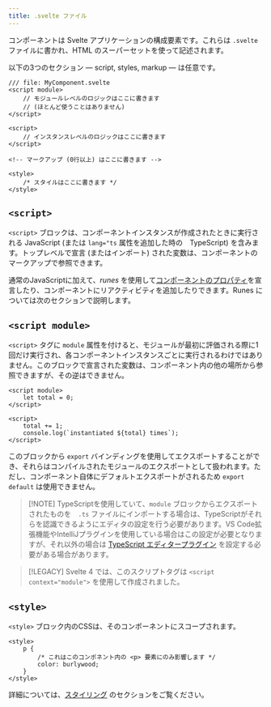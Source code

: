 ```yaml
---
title: .svelte ファイル 
---
```


コンポーネントは Svelte アプリケーションの構成要素です。これらは `.svelte` ファイルに書かれ、HTML のスーパーセットを使って記述されます。

以下の3つのセクション — script, styles, markup — は任意です。

<!-- prettier-ignore -->
```svelte
/// file: MyComponent.svelte
<script module>
	// モジュールレベルのロジックはここに書きます
	// (ほとんど使うことはありません)
</script>

<script>
	// インスタンスレベルのロジックはここに書きます
</script>

<!-- マークアップ (0行以上) はここに書きます -->

<style>
	/* スタイルはここに書きます */
</style>
```

## `<script>`

`<script>` ブロックは、コンポーネントインスタンスが作成されたときに実行される JavaScript (または `lang="ts` 属性を追加した時の　TypeScript) を含みます。トップレベルで宣言 (またはインポート) された変数は、コンポーネントのマークアップで参照できます。

通常のJavaScriptに加えて、_runes_ を使用して[コンポーネントのプロパティ]($props)を宣言したり、コンポーネントにリアクティビティを追加したりできます。Runes については次のセクションで説明します。

<!-- TODO describe behaviour of `export` -->

## `<script module>`

`<script>` タグに `module` 属性を付けると、モジュールが最初に評価される際に1回だけ実行され、各コンポーネントインスタンスごとに実行されるわけではありません。このブロックで宣言された変数は、コンポーネント内の他の場所から参照できますが、その逆はできません。

```svelte
<script module>
	let total = 0;
</script>

<script>
	total += 1;
	console.log(`instantiated ${total} times`);
</script>
```

このブロックから `export` バインディングを使用してエクスポートすることができ、それらはコンパイルされたモジュールのエクスポートとして扱われます。ただし、コンポーネント自体にデフォルトエクスポートがされるため `export default` は使用できません。

> [!NOTE] TypeScriptを使用していて、`module` ブロックからエクスポートされたものを　`.ts` ファイルにインポートする場合は、TypeScriptがそれらを認識できるようにエディタの設定を行う必要があります。VS Code拡張機能やIntelliJプラグインを使用している場合はこの設定が必要となりますが、それ以外の場合は [TypeScript エディタープラグイン](https://www.npmjs.com/package/typescript-svelte-plugin) を設定する必要がある場合があります。

> [!LEGACY]
> Svelte 4 では、このスクリプトタグは `<script context="module">` を使用して作成されました。

## `<style>`

`<style>` ブロック内のCSSは、そのコンポーネントにスコープされます。

```svelte
<style>
	p {
		/* これはこのコンポネント内の <p> 要素にのみ影響します */
		color: burlywood;
	}
</style>
```

詳細については、[スタイリング](scoped-styles) のセクションをご覧ください。
